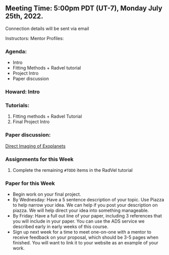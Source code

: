 ## Meeting Time: 5:00pm PDT (UT-7), Monday July 25th, 2022.
Connection details will be sent via email

Instructors:
Mentor Profiles:

### Agenda:
* Intro
* Fitting Methods + Radvel tutorial
* Project Intro
* Paper discussion

### Howard: Intro

### Tutorials:
1. Fitting methods + Radvel Tutorial
2. Final Project Intro

### Paper discussion:
[Direct Imaging of Exoplanets](https://arxiv.org/pdf/1810.02031.pdf)

### Assignments for this Week

1. Complete the remaining `#TODO` items in the RadVel tutorial

### Paper for this Week

* Begin work on your final project.
* By Wednesday: Have a 5 sentence description of your topic. Use Piazza to help narrow your idea. We can help if you post your description on piazza. We will help direct your idea into something manageable.
* By Friday: Have a full out line of your paper, including 3 references that you will include in your paper. You can use the ADS service we described early in early weeks of this course.
* Sign up next week for a time to meet one-on-one with a mentor to receive feedback on your proposal, which should be 3-5 pages when finished. You will want to link it to your website as an example of your work.
